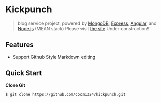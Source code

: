 <!-- <img src="https://raw.githubusercontent.com/hexojs/logo/master/hexo-logo-avatar.png" alt="Hexo logo" width="100" height="100" align="right" /> -->

# Kickpunch

> blog service project, powered by [MongoDB](https://www.mongodb.com), [Express](https://expressjs.com/), [Angular](https://angular.io), and [Node.js](https://nodejs.org) (MEAN stack)
> Please visit [the site](http://52.231.78.207/)
> Under construction!!!

## Features

- Support Github Style Markdown editing

## Quick Start

**Clone Git**

``` bash
$ git clone https://github.com/cocm1324/kickpunch.git
```
